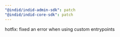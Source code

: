 ```yaml
---
"@indid/indid-admin-sdk": patch
"@indid/indid-core-sdk": patch
---
```


hotfix: fixed an error when using custom entrypoints
